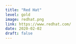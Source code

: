 ```yaml
---
title: "Red Hat"
level: gold
image: redhat.png
link: https://www.redhat.com/
date: 2020-02-02
draft: false
---
```



